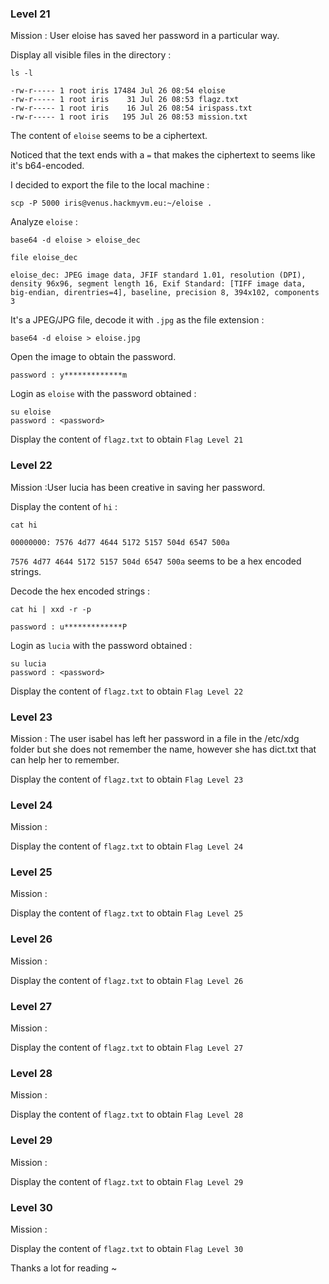 ### Level 21
Mission : User eloise has saved her password in a particular way. 

Display all visible files in the directory : 

```
ls -l

-rw-r----- 1 root iris 17484 Jul 26 08:54 eloise
-rw-r----- 1 root iris    31 Jul 26 08:53 flagz.txt
-rw-r----- 1 root iris    16 Jul 26 08:54 irispass.txt
-rw-r----- 1 root iris   195 Jul 26 08:53 mission.txt
```

The content of `eloise` seems to be a ciphertext. 

Noticed that the text ends with a `=` that makes the ciphertext to seems like it's b64-encoded.

I decided to export the file to the local machine :

`scp -P 5000 iris@venus.hackmyvm.eu:~/eloise .`

Analyze `eloise` :

`base64 -d eloise > eloise_dec`

```
file eloise_dec

eloise_dec: JPEG image data, JFIF standard 1.01, resolution (DPI), density 96x96, segment length 16, Exif Standard: [TIFF image data, big-endian, direntries=4], baseline, precision 8, 394x102, components 3
```

It's a JPEG/JPG file, decode it with `.jpg` as the file extension :

`base64 -d eloise > eloise.jpg`

Open the image to obtain the password.

`password : y*************m`

Login as `eloise` with the password obtained :

```
su eloise
password : <password>
```

Display the content of `flagz.txt` to obtain `Flag Level 21`

### Level 22
Mission :User lucia has been creative in saving her password.

Display the content of `hi` :

```
cat hi

00000000: 7576 4d77 4644 5172 5157 504d 6547 500a
```

`7576 4d77 4644 5172 5157 504d 6547 500a` seems to be a hex encoded strings.

Decode the hex encoded strings :

`cat hi | xxd -r -p`

`password : u*************P`

Login as `lucia` with the password obtained :

```
su lucia
password : <password>
```

Display the content of `flagz.txt` to obtain `Flag Level 22`

### Level 23
Mission : The user isabel has left her password in a file in the /etc/xdg folder but she does not remember the name, however she has dict.txt that can help her to remember.



Display the content of `flagz.txt` to obtain `Flag Level 23`

### Level 24
Mission :

Display the content of `flagz.txt` to obtain `Flag Level 24`

### Level 25
Mission :

Display the content of `flagz.txt` to obtain `Flag Level 25`

### Level 26
Mission :

Display the content of `flagz.txt` to obtain `Flag Level 26`

### Level 27
Mission :

Display the content of `flagz.txt` to obtain `Flag Level 27`

### Level 28
Mission :

Display the content of `flagz.txt` to obtain `Flag Level 28`

### Level 29
Mission :

Display the content of `flagz.txt` to obtain `Flag Level 29`

### Level 30
Mission :

Display the content of `flagz.txt` to obtain `Flag Level 30`

Thanks a lot for reading ~
